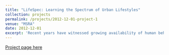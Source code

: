 ```yaml
---
title: "LifeSpec: Learning the Spectrum of Urban Lifestyles"
collection: projects
permalink: /projects/2012-12-01-project-1
venue: "MSRA"
date: 2012-12-01
excerpt: 'Recent years have witnessed growing availability of human behavioral data, which provides us unprecedented opportunities to gain more in depth understanding of users in both the physical world and cyber world. In this project, we aim to develop computational models for learning individual lifestyle specification and lifestyle spectrum of a community from heterogeneous networks. LifeSpec is also a data platform enabling our various research projects in mobile user understanding.'
---
```


[Project page here](https://www.microsoft.com/en-us/research/project/lifespec-learning-spectrum-urban-lifestyles-2/)



